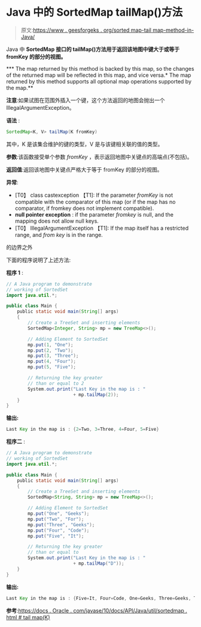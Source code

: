 # Java 中的 SortedMap tailMap()方法

> 原文:[https://www . geesforgeks . org/sorted map-tail map-method-in-Java/](https://www.geeksforgeeks.org/sortedmap-tailmap-method-in-java/)

Java 中 **SortedMap 接口的 tailMap()方法用于返回该地图中键大于或等于 fromKey 的部分的视图。**

***   The map returned by this method is backed by this map, so the changes of the returned map will be reflected in this map, and vice versa.*   The map returned by this method supports all optional map operations supported by the map.**

**注意**:如果试图在范围外插入一个键，这个方法返回的地图会抛出一个 IllegalArgumentException。

**语法** :

```java
SortedMap<K, V> tailMap(K fromKey)

```

其中，K 是该集合维护的键的类型，V 是与该键相关联的值的类型。

**参数**:该函数接受单个参数 *fromKey* ，表示返回地图中关键点的高端点(不包括)。

**返回值**:返回该地图中关键点严格大于等于 fromKey 的部分的视图。

**异常**:

*   [T0】 class castexception 【T1]: If the parameter *fromKey* is not compatible with the comparator of this map (or if the map has no comparator, if fromkey does not implement compatible).
*   **null pointer exception** : if the parameter *fromkey* is null, and the mapping does not allow null keys.
*   [T0】 IllegalArgumentException 【T1]: If the map itself has a restricted range, and *from key* is in the range.

的边界之外

下面的程序说明了上述方法:

**程序 1** :

```java
// A Java program to demonstrate
// working of SortedSet
import java.util.*;

public class Main {
    public static void main(String[] args)
    {
        // Create a TreeSet and inserting elements
        SortedMap<Integer, String> mp = new TreeMap<>();

        // Adding Element to SortedSet
        mp.put(1, "One");
        mp.put(2, "Two");
        mp.put(3, "Three");
        mp.put(4, "Four");
        mp.put(5, "Five");

        // Returning the key greater
        // than or equal to 2
        System.out.print("Last Key in the map is : "
                         + mp.tailMap(2));
    }
}
```

**输出:**

```java
Last Key in the map is : {2=Two, 3=Three, 4=Four, 5=Five}

```

**程序二** :

```java
// A Java program to demonstrate
// working of SortedSet
import java.util.*;

public class Main {
    public static void main(String[] args)
    {
        // Create a TreeSet and inserting elements
        SortedMap<String, String> mp = new TreeMap<>();

        // Adding Element to SortedSet
        mp.put("One", "Geeks");
        mp.put("Two", "For");
        mp.put("Three", "Geeks");
        mp.put("Four", "Code");
        mp.put("Five", "It");

        // Returning the key greater
        // than or equal to
        System.out.print("Last Key in the map is : "
                         + mp.tailMap("D"));
    }
}
```

**输出:**

```java
Last Key in the map is : {Five=It, Four=Code, One=Geeks, Three=Geeks, Two=For}

```

**参考**:[https://docs . Oracle . com/javase/10/docs/API/Java/util/sortedmap . html # tail map(K)](https://docs.oracle.com/javase/10/docs/api/java/util/SortedMap.html#tailMap(K))